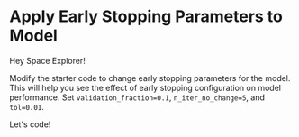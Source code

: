 # Apply Early Stopping Parameters to Model

Hey Space Explorer!

Modify the starter code to change early stopping parameters for the model. This will help you see the effect of early stopping configuration on model performance. Set `validation_fraction=0.1`, `n_iter_no_change=5`, and `tol=0.01`.

Let's code!